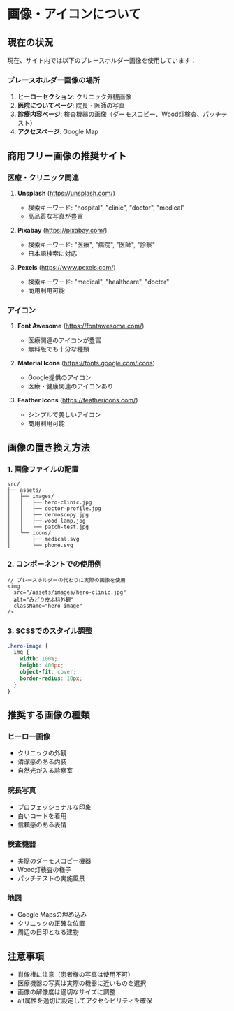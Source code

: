 # 画像・アイコンについて

## 現在の状況
現在、サイト内では以下のプレースホルダー画像を使用しています：

### プレースホルダー画像の場所
1. **ヒーローセクション**: クリニック外観画像
2. **医院についてページ**: 院長・医師の写真
3. **診療内容ページ**: 検査機器の画像（ダーモスコピー、Wood灯検査、パッチテスト）
4. **アクセスページ**: Google Map

## 商用フリー画像の推奨サイト

### 医療・クリニック関連
1. **Unsplash** (https://unsplash.com/)
   - 検索キーワード: "hospital", "clinic", "doctor", "medical"
   - 高品質な写真が豊富

2. **Pixabay** (https://pixabay.com/)
   - 検索キーワード: "医療", "病院", "医師", "診察"
   - 日本語検索に対応

3. **Pexels** (https://www.pexels.com/)
   - 検索キーワード: "medical", "healthcare", "doctor"
   - 商用利用可能

### アイコン
1. **Font Awesome** (https://fontawesome.com/)
   - 医療関連のアイコンが豊富
   - 無料版でも十分な種類

2. **Material Icons** (https://fonts.google.com/icons)
   - Google提供のアイコン
   - 医療・健康関連のアイコンあり

3. **Feather Icons** (https://feathericons.com/)
   - シンプルで美しいアイコン
   - 商用利用可能

## 画像の置き換え方法

### 1. 画像ファイルの配置
```
src/
├── assets/
│   ├── images/
│   │   ├── hero-clinic.jpg
│   │   ├── doctor-profile.jpg
│   │   ├── dermoscopy.jpg
│   │   ├── wood-lamp.jpg
│   │   └── patch-test.jpg
│   └── icons/
│       ├── medical.svg
│       └── phone.svg
```

### 2. コンポーネントでの使用例
```tsx
// プレースホルダーの代わりに実際の画像を使用
<img 
  src="/assets/images/hero-clinic.jpg" 
  alt="みどり皮ふ科外観" 
  className="hero-image"
/>
```

### 3. SCSSでのスタイル調整
```scss
.hero-image {
  img {
    width: 100%;
    height: 400px;
    object-fit: cover;
    border-radius: 10px;
  }
}
```

## 推奨する画像の種類

### ヒーロー画像
- クリニックの外観
- 清潔感のある内装
- 自然光が入る診察室

### 院長写真
- プロフェッショナルな印象
- 白いコートを着用
- 信頼感のある表情

### 検査機器
- 実際のダーモスコピー機器
- Wood灯検査の様子
- パッチテストの実施風景

### 地図
- Google Mapsの埋め込み
- クリニックの正確な位置
- 周辺の目印となる建物

## 注意事項
- 肖像権に注意（患者様の写真は使用不可）
- 医療機器の写真は実際の機器に近いものを選択
- 画像の解像度は適切なサイズに調整
- alt属性を適切に設定してアクセシビリティを確保
